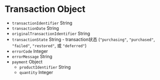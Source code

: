 # Transaction Object

* `transactionIdentifier` String
* `transactionDate` String
* `originalTransactionIdentifier` String
* `transactionState` String - transaction状态 (`"purchasing"`, `"purchased"`, `"failed"`, `"restored"`, 或 `"deferred"`)
* `errorCode` Integer
* `errorMessage` String
* `payment` Object 
  * `productIdentifier` String
  * `quantity` Integer